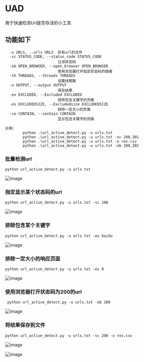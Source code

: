# UAD
  用于快速检测Url是否存活的小工具
## 功能如下
```
  -u URLS, --urls URLS  存有url的文件
  -sc STATUS_CODE, --status_code STATUS_CODE
                        过滤状态码
  -ob OPEN_BROWSER, --open_browser OPEN_BROWSER
                        使用浏览器打开指定状态码的链接
  -th THREADS, --threads THREADS
                        设置线程数
  -o OUTPUT, --output OUTPUT
                        保存结果
  -ex EXCLUDED, --Excluded EXCLUDED
                        排除包含关键字的页面
  -es EXCLUDEDSIZE, --Excludedsize EXCLUDEDSIZE
                        排除一定大小的页面
  -co CONTAIN, --contain CONTAIN
                        显示包含关键字的页面

示例:
        python .\url_active_detect.py -u urls.txt
        python .\url_active_detect.py -u urls.txt -sc 200,301
        python .\url_active_detect.py -u urls.txt -o res.csv
        python .\url_active_detect.py -u urls.txt -ob 200,302
```
### 批量检测url
```
python url_active_detect.py -u urls.txt  
```
![image](https://github.com/muyugit/UAD/assets/108386999/25d19a9d-3847-49ce-8e4c-803de4a3b61c)

### 指定显示某个状态码的url
```
python url_active_detect.py -u urls.txt -sc 200
```
![image](https://github.com/muyugit/UAD/assets/108386999/804e0f34-4c48-4b87-989b-a454a81f9c82)

### 排除包含某个关键字
```
python url_active_detect.py -u urls.txt -ex baidu
```
![image](https://github.com/muyugit/UAD/assets/108386999/686bbd83-bca1-4f92-8969-6b9f12358326)
### 排除一定大小的响应页面
```
python url_active_detect.py -u urls.txt -es 0
```
![image](https://github.com/muyugit/UAD/assets/108386999/bfb70c2e-2c88-441d-aaba-8f6ecf512528)
### 使用浏览器打开状态码为200的url

```
 python url_active_detect.py -u urls.txt -ob 200
```
![image](https://github.com/muyugit/UAD/assets/108386999/b94e152c-494c-43e5-9acd-b5aaf796c3d7)

### 将结果保存到文件
```
python url_active_detect.py -u urls.txt -sc 200 -o res.csv
```
![image](https://github.com/muyugit/UAD/assets/108386999/e3e65219-498d-4718-8085-bad3ab2a1db1)

![image](https://github.com/muyugit/UAD/assets/108386999/ed75dcf0-6fee-4edb-b5ff-ebd11ea42f5a)

